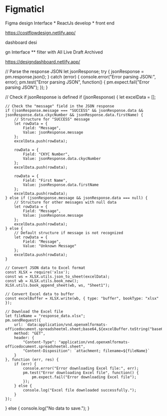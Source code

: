 # Figmaticl
 Figma design Interface  * ReactJs  develop  * front end
 
 https://costflowdesign.netlify.app/

 dashboard desi
 
 gn Interface 
 ** filter with All Live  Draft Archived
 
 https://designdashboard.netlify.app/

// Parse the response JSON
let jsonResponse;
try {
    jsonResponse = pm.response.json();
} catch (error) {
    console.error("Error parsing JSON:", error);
    pm.test("Error parsing JSON", function() {
        pm.expect.fail("Error parsing JSON");
    });
}

// Check if jsonResponse is defined
if (jsonResponse) {
    let excelData = [];

    // Check the "message" field in the JSON response
    if (jsonResponse.message === "SUCCESS" && jsonResponse.data && jsonResponse.data.ckycNumber && jsonResponse.data.firstName) {
        // Structure for "SUCCESS" message
        let rowData = {
            Field: "Message",
            Value: jsonResponse.message
        };
        excelData.push(rowData);

        rowData = {
            Field: "CKYC Number",
            Value: jsonResponse.data.ckycNumber
        };
        excelData.push(rowData);

        rowData = {
            Field: "First Name",
            Value: jsonResponse.data.firstName
        };
        excelData.push(rowData);
    } else if (jsonResponse.message && jsonResponse.data === null) {
        // Structure for other messages with null data
        let rowData = {
            Field: "Message",
            Value: jsonResponse.message
        };
        excelData.push(rowData);
    } else {
        // Default structure if message is not recognized
        let rowData = {
            Field: "Message",
            Value: "Unknown Message"
        };
        excelData.push(rowData);
    }

    // Convert JSON data to Excel format
    const XLSX = require('xlsx');
    const ws = XLSX.utils.json_to_sheet(excelData);
    const wb = XLSX.utils.book_new();
    XLSX.utils.book_append_sheet(wb, ws, "Sheet1");

    // Convert Excel data to buffer
    const excelBuffer = XLSX.write(wb, { type: "buffer", bookType: "xlsx" });

    // Download the Excel file
    let fileName = "response_data.xlsx";
    pm.sendRequest({
        url: `data:application/vnd.openxmlformats-officedocument.spreadsheetml.sheet;base64,${excelBuffer.toString("base64")}`,
        method: "GET",
        header: {
            "Content-Type": "application/vnd.openxmlformats-officedocument.spreadsheetml.sheet",
            "Content-Disposition": `attachment; filename=${fileName}`
        }
    }, function (err, res) {
        if (err) {
            console.error("Error downloading Excel file:", err);
            pm.test("Error downloading Excel file", function() {
                pm.expect.fail("Error downloading Excel file");
            });
        } else {
            console.log("Excel file downloaded successfully.");
        }
    });
} else {
    console.log("No data to save.");
}

